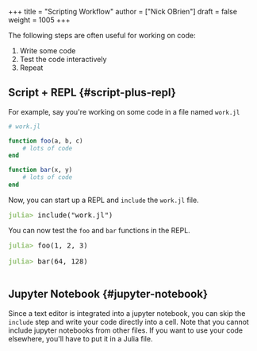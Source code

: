 +++
title = "Scripting Workflow"
author = ["Nick OBrien"]
draft = false
weight = 1005
+++

The following steps are often useful for working on code:

1.  Write some code
2.  Test the code interactively
3.  Repeat


## Script + REPL {#script-plus-repl}

For example, say you're working on some code in a file named `work.jl`

```julia
# work.jl

function foo(a, b, c)
    # lots of code
end

function bar(x, y)
    # lots of code
end
```

Now, you can start up a REPL and `include` the `work.jl` file.

<pre class="julia-repl"><font color="#98C379"><b>julia&gt; </b></font>include("work.jl")
</pre>

You can now test the `foo` and `bar` functions in the REPL.

<pre class="julia-repl"><font color="#98C379"><b>julia&gt; </b></font>foo(1, 2, 3)

<font color="#98C379"><b>julia&gt; </b></font>bar(64, 128)

</pre>


## Jupyter Notebook {#jupyter-notebook}

Since a text editor is integrated into a jupyter notebook, you can skip the `include` step and write your code directly into a cell. Note that you cannot include jupyter notebooks from other files. If you want to use your code elsewhere, you'll have to put it in a Julia file.
